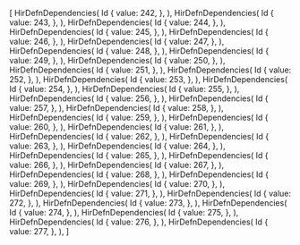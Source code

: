 [
    HirDefnDependencies(
        Id {
            value: 242,
        },
    ),
    HirDefnDependencies(
        Id {
            value: 243,
        },
    ),
    HirDefnDependencies(
        Id {
            value: 244,
        },
    ),
    HirDefnDependencies(
        Id {
            value: 245,
        },
    ),
    HirDefnDependencies(
        Id {
            value: 246,
        },
    ),
    HirDefnDependencies(
        Id {
            value: 247,
        },
    ),
    HirDefnDependencies(
        Id {
            value: 248,
        },
    ),
    HirDefnDependencies(
        Id {
            value: 249,
        },
    ),
    HirDefnDependencies(
        Id {
            value: 250,
        },
    ),
    HirDefnDependencies(
        Id {
            value: 251,
        },
    ),
    HirDefnDependencies(
        Id {
            value: 252,
        },
    ),
    HirDefnDependencies(
        Id {
            value: 253,
        },
    ),
    HirDefnDependencies(
        Id {
            value: 254,
        },
    ),
    HirDefnDependencies(
        Id {
            value: 255,
        },
    ),
    HirDefnDependencies(
        Id {
            value: 256,
        },
    ),
    HirDefnDependencies(
        Id {
            value: 257,
        },
    ),
    HirDefnDependencies(
        Id {
            value: 258,
        },
    ),
    HirDefnDependencies(
        Id {
            value: 259,
        },
    ),
    HirDefnDependencies(
        Id {
            value: 260,
        },
    ),
    HirDefnDependencies(
        Id {
            value: 261,
        },
    ),
    HirDefnDependencies(
        Id {
            value: 262,
        },
    ),
    HirDefnDependencies(
        Id {
            value: 263,
        },
    ),
    HirDefnDependencies(
        Id {
            value: 264,
        },
    ),
    HirDefnDependencies(
        Id {
            value: 265,
        },
    ),
    HirDefnDependencies(
        Id {
            value: 266,
        },
    ),
    HirDefnDependencies(
        Id {
            value: 267,
        },
    ),
    HirDefnDependencies(
        Id {
            value: 268,
        },
    ),
    HirDefnDependencies(
        Id {
            value: 269,
        },
    ),
    HirDefnDependencies(
        Id {
            value: 270,
        },
    ),
    HirDefnDependencies(
        Id {
            value: 271,
        },
    ),
    HirDefnDependencies(
        Id {
            value: 272,
        },
    ),
    HirDefnDependencies(
        Id {
            value: 273,
        },
    ),
    HirDefnDependencies(
        Id {
            value: 274,
        },
    ),
    HirDefnDependencies(
        Id {
            value: 275,
        },
    ),
    HirDefnDependencies(
        Id {
            value: 276,
        },
    ),
    HirDefnDependencies(
        Id {
            value: 277,
        },
    ),
]